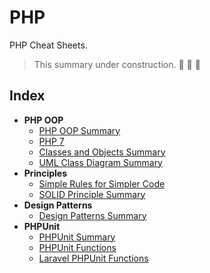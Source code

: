 # PHP
PHP Cheat Sheets.

> This summary under construction. :rotating_light: :construction: :rotating_light:

## Index
* **PHP OOP**
    * [PHP OOP Summary](./docs/php/oop.md)
    * [PHP 7](./docs/php-7/)
    * [Classes and Objects Summary](./docs/php/classes.md)
    * [UML Class Diagram Summary](./docs/php/uml.md)
* **Principles**
    * [Simple Rules for Simpler Code](./docs/simple-rules-for-simpler-code/)
    * [SOLID Principle Summary](./docs/solid/summary.md)
* **Design Patterns**
    * [Design Patterns Summary](https://designpatternsphp.readthedocs.io/)
* **PHPUnit**
    * [PHPUnit Summary](./docs/phpunit/summary.md)
    * [PHPUnit Functions](./docs/phpunit/functions.md)
    * [Laravel PHPUnit Functions](./docs/phpunit/laravel.md)


